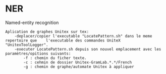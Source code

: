 # NER
Named-entity recognition

	Aplication de graphes Unitex sur tex:
		-deplacer/copier l'executable "LocatePattern.sh" dans le meme repertoire que 	l'executable des commandes UniteX "UnitexToolLogger".
		-executer LocatePattern.sh depuis son nouvel emplacement avec les paramètres/opitions suivants:
			-f : chemin du ficher texte.
			-c : cehmin de dossier Unitex-GramLab.*.*/French
			-g : chemin de graphe/automate Unitex à appliquer
				
 

